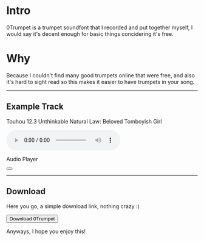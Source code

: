 # Intro

0Trumpet is a trumpet soundfont that I recorded and put together myself, I would say it's decent enough for basic things concidering it's free.

# Why

Because I couldn't find many good trumpets online that were free, and also it's hard to sight read so this makes it easier to have trumpets in your song.

<hr>

## Example Track

Touhou 12.3 Unthinkable Natural Law: Beloved Tomboyish Girl

<audio controls class="ShadowedAudio">
    <source src="Songs/UNL.mp3" type="audio/ogg">
    Your browser does not support the audio tag.
</audio>

<div id="audio-player-container">
  <p>Audio Player</p>
  <!-- swaps with pause icon -->
  <button id="play-icon"></button>
</div>

<hr>

## Download

Here you go, a simple download link, nothing crazy :)

<button onclick="window.location.href='https://drive.google.com/drive/folders/1dqw0FrRfnsZpk0AzMnr0Tdnt6zS2HuYC?usp=sharing';">
Download 0Trumpet
</button>

Anyways, I hope you enjoy this!